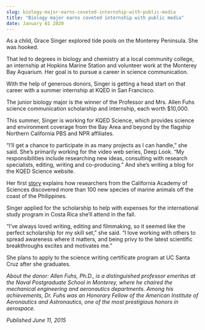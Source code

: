```yaml
---
slug: biology-major-earns-coveted-internship-with-public-media
title: "Biology major earns coveted internship with public media"
date: January 01 2020
---
```


 
<p>
  As a child, Grace Singer explored tide pools on the Monterey Peninsula. She
  was hooked.
</p>
<p>
  That led to degrees in biology and chemistry at a local community college, an
  internship at Hopkins Marine Station and volunteer work at the Monterey Bay
  Aquarium. Her goal is to pursue a career in science communication.
</p>
<p>
  With the help of generous donors, Singer is getting a head start on that
  career with a summer internship at KQED in San Francisco.
</p>
<p>
  The junior biology major is the winner of the Professor and Mrs. Allen Fuhs
  science communication scholarship and internship, each worth $10,000.
</p>
<p>
  This summer, Singer is working for KQED Science, which provides science and
  environment coverage from the Bay Area and beyond by the flagship Northern
  California PBS and NPR affiliates.
</p>
<p>
  “I’ll get a chance to participate in as many projects as I can handle,” she
  said. She’s primarily working for the video web series, Deep Look. “My
  responsibilities include researching new ideas, consulting with research
  specialists, editing, writing and co&#45;producing.” And she’s writing a blog
  for the KQED Science website.
</p>
<p>
  Her first
  <a
    href="https://ww2.kqed.org/science/2015/06/16/100&#45;new&#45;marine&#45;species&#45;discovered&#45;in&#45;mysterious&#45;twilight&#45;zone/"
    >story</a
  >
  explains how researchers from the California Academy of Sciences discovered
  more than 100 new species of marine animals off the coast of the Philippines.
</p>
<p>
  Singer applied for the scholarship to help with expenses for the international
  study program in Costa Rica she’ll attend in the fall.
</p>
<p>
  “I’ve always loved writing, editing and filmmaking, so it seemed like the
  perfect scholarship for my skill set,” she said. “I love working with others
  to spread awareness where it matters, and being privy to the latest scientific
  breakthroughs excites and motivates me.”
</p>
<p>
  She plans to apply to the science writing certificate program at UC Santa Cruz
  after she graduates.
</p>
<p>
  <em
    >About the donor: Allen Fuhs, Ph.D., is a distinguished professor emeritus
    at the Naval Postgraduate School in Monterey, where he chaired the
    mechanical engineering and aeronautics departments. Among his achievements,
    Dr. Fuhs was an Honorary Fellow of the American Institute of Aeronautics and
    Astronautics, one of the most prestigious honors in aerospace.</em
  >
</p>
<p><em>Published June 11, 2015</em></p>
 
